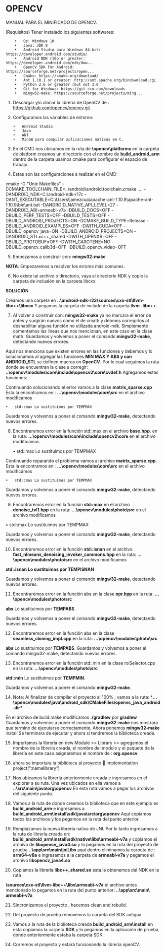 # OPENCV
MANUAL PARA EL MINIFICADO DE OPENCV.


(Requisitos) Tener instalado los siguientes softwares:

        •	Os: Windows 10
        •	Java: JDK 8
        •	Android Studio para Windows 64-bit: https://developer.android.com/studio/
        •	Android NDK r16b or greater: https://developer.android.com/ndk/dow...
        •	OpenCV SDK for Android: https://sourceforge.net/projects/open...
        •	Cmake: https://cmake.org/download/
        •	Ant 1.10.1 or greater: http://ant.apache.org/bindownload.cgi
        •	Python 2.6 or greater (but not 3.0
        •	Git for Windows: https://git-scm.com/downloads
        •	mingw32-make: https://sourceforge.net/projects/ming...


1.	Descargar y/o clonar la librería de OpenCV de : https://github.com/opencv/opencv.git
2.	Configuramos las variables de entorno:

        •	Android Studio
        •	Java
        •	ANT
        •	MinGW para compilar aplicaciones nativas en C.

3.	En el CMD  nos úbicamos en la ruta de  **\opencv\platforms** en la carpeta de platform creamos un directorio con el nombre de **build_android_arm** dentro de la carpeta usamos  cmake para configurar el espacio de trabajo.

4.	Estas son las configuraciones a realizar en el CMD:


cmake -G "Unix Makefiles" -DCMAKE_TOOLCHAIN_FILE=..\android\android.toolchain.cmake ..\.. -DANDROID_NDK=C:\android-ndk-r17c -DANT_EXECUTABLE=C:\Users\jamezcua\apache-ant-1.10.9\apache-ant-1.10.9\bin\ant.bat -DANDROID_NATIVE_API_LEVEL=27  -DANDROID_ABI=armeabi-v7a -DBUILD_DOCS=OFF -DBUILD_PERF_TESTS=OFF -DBUILD_TESTS=OFF -DBUILD_ANDROID_PROJECTS=ON -DCMAKE_BUILD_TYPE=Release -DBUILD_ANDROID_EXAMPLES=OFF -DWITH_CUDA=OFF -DBUILD_opencv_java=ON -DBUILD_ANDROID_PROJECTS=ON -DANDROID_STL=c++_shared -DWITH_OPENXR=OFF -DBUILD_PROTOBUF=OFF -DWITH_CAROTENE=NO -DBUILD_opencv_calib3d=OFF -DBUILD_opencv_video=OFF


5.	Empezamos a construir con: **mingw32-make**

**NOTA**: Empezaremos a  resolver los errores más comunes.

6.	No existe tal archivo o directorio, vaya al directorio NDK y copie la carpeta de inclusión en la carpeta libcxx

**SOLUCIÓN**

Creamos una carpeta en  **..\android-ndk-r22\sources\cxx-stl\llvm-libc++\libccx**
Y pegamos la carpeta de include de la carpeta **llvm -libc++**.

7.	Al volver a construir con: **mingw32-make** ya no marcara el error de antes y surgirán nuevos como el de cmath  y debmos corregirlos al deshabilitar alguna función no utilizada android-ndk.
Simplemente comentamos las líneas que nos mencionan, en este caso en la clase math.
Guardamos y volvemos a poner el comando **mingw32-make**, detectando nuevos errores.


Aquí nos menciona que existen errores en las funciones y debemos y lo solucionamos al agregar las funciones **MIN MAX Y ABS y con ANDROID_STL** se definen macros en **OpenCV**.
Por lo cual seguimos la ruta donde se encuentran la clase a corregir:
**..\opencv\modules\core\include\opencv2\core\cvdef.h**
Agregamos estas funciones:

Continuando solucionando el error vamos a la clase **matrix_sparse.cpp** Esta la encontramos en : **...\opencv\modules\core\src** en el archivo modificamos

    •	std::max Lo sustituimos por TEMPMAX

Guardamos y volvemos a poner el comando **mingw32-make**, detectando nuevos errores.

8.	Encontraremos error en la función std::max  en el archivo  **base.hpp**. en la ruta: **…\opencv\modules\core\include\opencv2\core** en el archivo modificamos

    •	std::max Lo sustituimos por TEMPMAX

Continuando reparando el problema vamos al archivo  **matrix_sparse.cpp**. Esta la encontramos en : **...\opencv\modules\core\src** en el archivo modificamos

    •	std::max Lo sustituimos por TEMPMAX

Guardamos y volvemos a poner el comando **mingw32-make**, detectando nuevos errores.

9.	Encontraremos error en la función **std::max** en el archivo  **denoise_tvl1.hpp** en la ruta: **…\opencv\modules\photo\src** en el archivo modificamos

   •    std::max Lo sustituimos por TEMPMAX

Guardamos y volvemos a poner el comando **mingw32-make**, detectando nuevos errores.

10.	Encontraremos error en la función **std::isnan** en el archivo **fast_nlmeans_denoising_invoker_commons.hpp**  en la ruta: **…\opencv\modules\photo\src** en el archivo modificamos

**std::isnan Lo sustituimos por TEMPISNAN**

Guardamos y volvemos a poner el comando **mingw32-make**, detectando nuevos errores.

11.	Encontraremos error en la función abs en la clase **npr.hpp** en la ruta: **…\opencv\modules\photo\src**

**abs** Lo sustituimos por **TEMPABS**.

Guardamos y volvemos a poner el comando **mingw32-make**, detectando nuevos errores.

12.	Encontraremos error en la función abs en la clase **seamless_cloning_impl.cpp** en la ruta: **…\opencv\modules\photo\src**

**abs** Lo sustituimos por **TEMPABS**.
Guardamos y volvemos a poner el comando mingw32-make, detectando nuevos errores.

13.	Encontraremos error en la función std::min en la clase roiSelector.cpp en la ruta: **…\opencv\modules\photo\src**

**std::min** Lo sustituimos por **TEMPMIN**.

Guardamos y volvemos a poner el comando **mingw32-make**.

14.	Nota: Al finalizar de compilar el proyecto al 100% , vamos a la ruta: ***…\opencv\modules\java\android_sdk\CMakeFiles\openvc_java_android.dir\***

En el archivo de build.make  modificamos  **./gradlew**  por  **gradlew**
Guardamos y volvemos a poner el comando **mingw32-make**   nos mostrara que termino de ejecutarse correctamente. Ahora ponemos  **mingw32-make** install
Se terminara de ejecutar y ahora si tendremos la biblioteca creada.

15.	Importamos la librería   en new Module >> Library >> agregamos el nombre de la librería creada, el nombre del modulo y el paquete de la librería en este caso asignaremos el nombre de : **org.opencv**

16.	ahora se importara la biblioteca al proyecto  implementation project(“:namelibrary”)

17.	Nos ubicamos la librería anteriormente creada e ingresamos en el explorar a su ruta.
Una vez ubicados en ella vamos a  **..\src\main\java\org\opencv**
En esta ruta vamos a pegar los archivos del siguiente punto.

18.	Vamos a la ruta de donde creamos la biblioteca que en este ejemplo es **build_android_arm** e ingresamos a **build_android_arm\install\sdk\java\src\org\opencv**
Aquí copiamos todos los archivos y los pegamos en la ruta del punto anterior.

19.	Remplazamos la nueva librería nativa de JNI. Por lo tanto ingresamos a la ruta de librería creada en: **build_android_arm\install\sdk\native\libs\armeabi-v7a**  y copiamos el archivo de **libopencv_java4.so**  y lo pegamos en  la ruta del proyecto de prueba  **..\app\src\main\jniLibs**  aquí dentro eliminamos la carpeta de : **arm64-v8a**  e ingresamos a la carpeta de **armeabi-v7a**  y pegamos el archivo **libopencv_java4.so**

20.	Copiamos la librería  **libc++_shared.so** esta la obtenemos del NDK en la ruta :

**\sources\cxx-stl\llvm-libc++\libs\armeabi-v7a**  el archivo antes mencionado lo pegamos en la ruta del punto anterior: **..\app\src\main\ armeabi-v7a**

21.	Sincronizamos el proyecto , hacemos clean and rebuild.

22.	Del proyecto de prueba removemos la carpeta del SDK antigua

23.	Vamos a la ruta de la biblioteca creada **build_android_arm\install**  en esta copiamos la carpeta **SDK**  y lo pegamos en la aplicación de prueba, donde anteriormente estaba la carpeta SDK.

24.	Corremos el proyecto y estará funcionando la librería openCV.

